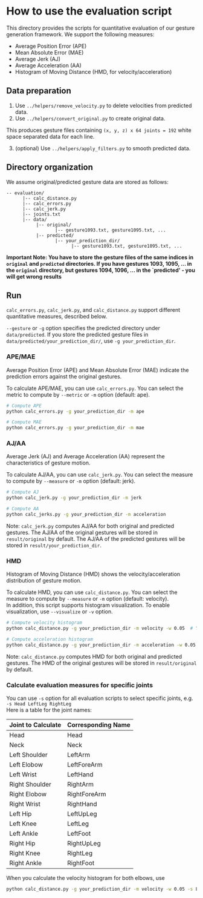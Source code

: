 # How to use the evaluation script

This directory provides the scripts for quantitative evaluation of our gesture generation framework. We support the following measures:
- Average Position Error (APE)
- Mean Absolute Error (MAE)
- Average Jerk (AJ)
- Average Acceleration (AA)
- Histogram of Moving Distance (HMD, for velocity/acceleration)

## Data preparation 
  1. Use `../helpers/remove_velocity.py` to delete velocities from predicted data.
  2. Use `../helpers/convert_original.py` to create original data.

This produces gesture files containing `(x, y, z) x 64 joints = 192` white space separated data for each line.

  3. (optional) Use `../helpers/apply_filters.py` to smooth predicted data.

## Directory organization

We assume original/predicted gesture data are stored as follows:

```
-- evaluation/
      |-- calc_distance.py
      |-- calc_errors.py
      |-- calc_jerk.py
      |-- joints.txt
      |-- data/
           |-- original/
                  |-- gesture1093.txt, gesture1095.txt, ...
           |-- predicted/
                  |-- your_prediction_dir/
                        |-- gesture1093.txt, gesture1095.txt, ...
```

**Important Note: You have to store the gesture files of the same indices in `original` and `predicted` directories.
If you have gestures 1093, 1095, ... in the `original` directory, but gestures 1094, 1096, ... in the `predicted' - you will get wrong results**

## Run

`calc_errors.py`, `calc_jerk.py`, and `calc_distance.py` support different quantitative measures, described below.

`--gesture` or `-g` option specifies the predicted directory under `data/predicted`. If you store the predicted gesture files in `data/predicted/your_prediction_dir/`, use `-g your_prediction_dir`.

### APE/MAE

Average Position Error (APE) and Mean Absolute Error (MAE) indicate the prediction errors against the original gestures.

To calculate APE/MAE, you can use `calc_errors.py`.
You can select the metric to compute by `--metric` or `-m` option (default: ape).

```sh
# Compute APE
python calc_errors.py -g your_prediction_dir -m ape

# Compute MAE
python calc_errors.py -g your_prediction_dir -m mae
```

### AJ/AA

Average Jerk (AJ) and Average Acceleration (AA) represent the characteristics of gesture motion.

To calculate AJ/AA, you can use `calc_jerk.py`.
You can select the measure to compute by `--measure` or `-m` option (default: jerk).

```sh
# Compute AJ
python calc_jerk.py -g your_prediction_dir -m jerk

# Compute AA
python calc_jerks.py -g your_prediction_dir -m acceleration
```

Note: `calc_jerk.py` computes AJ/AA for both original and predicted gestures. The AJ/AA of the original gestures will be stored in `result/original` by default. The AJ/AA of the predicted gestures will be stored in `result/your_prediction_dir`.

### HMD

Histogram of Moving Distance (HMD) shows the velocity/acceleration distribution of gesture motion.

To calculate HMD, you can use `calc_distance.py`.
You can select the measure to compute by `--measure` or `-m` option (default: velocity).  
In addition, this script supports histogram visualization. To enable visualization, use `--visualize` or `-v` option.

```sh
# Compute velocity histogram
python calc_distance.py -g your_prediction_dir -m velocity -w 0.05  # You can change the bin width of the histogram

# Compute acceleration histogram
python calc_distance.py -g your_prediction_dir -m acceleration -w 0.05
```

Note: `calc_distance.py` computes HMD for both original and predicted gestures. The HMD of the original gestures will be stored in `result/original` by default.

### Calculate evaluation measures for specific joints  
You can use `-s` option for all evaluation scripts to select specific joints, e.g. `-s Head LeftLeg RightLeg`  
Here is a table for the joint names:

| Joint to Calculate | Corresponding Name |
| --- | --- |
| Head | Head |
| Neck | Neck |
| Left Shoulder | LeftArm |
| Left Elobow | LeftForeArm |
| Left Wrist | LeftHand |
| Right Shoulder | RightArm |
| Right Elobow | RightForeArm |
| Right Wrist | RightHand |
| Left Hip | LeftUpLeg |
| Left Knee | LeftLeg |
| Left Ankle | LeftFoot |
| Right Hip | RightUpLeg |
| Right Knee | RightLeg |
| Right Ankle | RightFoot |

When you calculate the velocity histogram for both elbows, use
```sh
python calc_distance.py -g your_prediction_dir -m velocity -w 0.05 -s LeftForeArm RightForeArm
```
